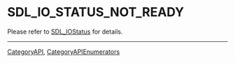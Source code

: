 # SDL_IO_STATUS_NOT_READY

Please refer to [SDL_IOStatus](SDL_IOStatus) for details.

----
[CategoryAPI](CategoryAPI), [CategoryAPIEnumerators](CategoryAPIEnumerators)

